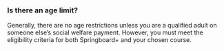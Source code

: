 ###  Is there an age limit?

Generally, there are no age restrictions unless you are a qualified adult on
someone else’s social welfare payment. However, you must meet the eligibility
criteria for both Springboard+ and your chosen course.
